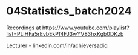 # 04Statistics_batch2024
Recordings at https://www.youtube.com/playlist?list=PLiHFa5rEvbEkPf4FJ3wYV83hxKgb0DKzb

Lecturer - linkedin.com/in/achieversadiq
